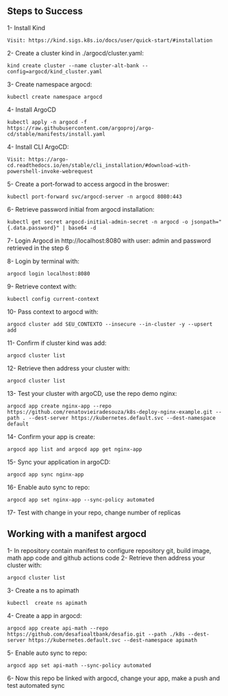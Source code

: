 ## Steps to Success

1- Install Kind

```
Visit: https://kind.sigs.k8s.io/docs/user/quick-start/#installation
```

2- Create a cluster kind in ./argocd/cluster.yaml:

```
kind create cluster --name cluster-alt-bank --config=argocd/kind_cluster.yaml
```

3- Create namespace argocd:

```
kubectl create namespace argocd
```

4- Install ArgoCD

```
kubectl apply -n argocd -f https://raw.githubusercontent.com/argoproj/argo-cd/stable/manifests/install.yaml
```

4- Install CLI ArgoCD:

```
Visit: https://argo-cd.readthedocs.io/en/stable/cli_installation/#download-with-powershell-invoke-webrequest
```

5- Create a port-forwad to access argocd in the broswer:

```
kubectl port-forward svc/argocd-server -n argocd 8080:443
```

6- Retrieve password initial from argocd installation:

```
kubectl get secret argocd-initial-admin-secret -n argocd -o jsonpath="{.data.password}" | base64 -d
```

7- Login Argocd in http://localhost:8080 with user: admin and password retrieved in the step 6

8- Login by terminal with:

```
argocd login localhost:8080
```

9- Retrieve context with:

```
kubectl config current-context
```

10- Pass context to argocd with:

```
argocd cluster add SEU_CONTEXTO --insecure --in-cluster -y --upsert add
```

11- Confirm if cluster kind was add:

```
argocd cluster list
```

12- Retrieve then address your cluster with:

```
argocd cluster list
```

13- Test your cluster with argoCD, use the repo demo nginx:

```
argocd app create nginx-app --repo https://github.com/renatovieiradesouza/k8s-deploy-nginx-example.git --path . --dest-server https://kubernetes.default.svc --dest-namespace default
```

14- Confirm your app is create:

```
argocd app list and argocd app get nginx-app
```

15- Sync your application in argoCD:

```
argocd app sync nginx-app
```

16- Enable auto sync to repo:

```
argocd app set nginx-app --sync-policy automated
```

17- Test with change in your repo, change number of replicas

## Working with a manifest argocd

1- In repository contain manifest to configure repository git, build image, math app code and github actions code
2- Retrieve then address your cluster with:

```
argocd cluster list
```

3- Create a ns to apimath

```
kubectl  create ns apimath
```

4- Create a app in argocd:

```
argocd app create api-math --repo https://github.com/desafioaltbank/desafio.git --path ./k8s --dest-server https://kubernetes.default.svc --dest-namespace apimath
```

5- Enable auto sync to repo:

```
argocd app set api-math --sync-policy automated
```

6- Now this repo be linked with argocd, change your app, make a push and test automated sync
